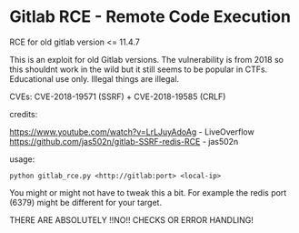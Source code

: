 # Gitlab RCE - Remote Code Execution
RCE for old gitlab version &lt;= 11.4.7

This is an exploit for old Gitlab versions. The vulnerability is from 2018 so this shouldnt work in the wild but it still seems to be popular in CTFs. 
Educational use only. Illegal things are illegal.

CVEs: CVE-2018-19571 (SSRF) + CVE-2018-19585 (CRLF)

credits: 

  https://www.youtube.com/watch?v=LrLJuyAdoAg - LiveOverflow  
  https://github.com/jas502n/gitlab-SSRF-redis-RCE - jas502n
  
usage:

  `python gitlab_rce.py <http://gitlab:port> <local-ip>`
  
  You might or might not have to tweak this a bit. For example the redis port (6379) might be different for your target.

THERE ARE ABSOLUTELY !!NO!! CHECKS OR ERROR HANDLING! 
